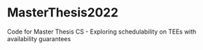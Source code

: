 # MasterThesis2022
Code for Master Thesis CS - Exploring schedulability on TEEs with availability guarantees
